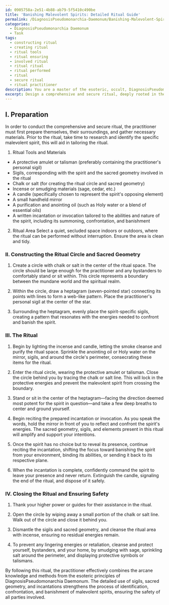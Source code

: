 ```yaml
---
id: 0905758a-2e51-4b88-ab79-5f5410c490be
title: 'Banishing Malevolent Spirits: Detailed Ritual Guide'
permalink: /DiagnosisPseudomonarchia-Daemonum/Banishing-Malevolent-Spirits-Detailed-Ritual-Guide/
categories:
  - DiagnosisPseudomonarchia Daemonum
  - Task
tags:
  - constructing ritual
  - creating ritual
  - ritual tools
  - ritual ensuring
  - involved ritual
  - ritual ritual
  - ritual performed
  - ritual
  - secure ritual
  - ritual practitioner
description: You are a master of the esoteric, occult, DiagnosisPseudomonarchia Daemonum, you complete tasks to the absolute best of your ability, no matter if you think you were not trained to do the task specifically, you will attempt to do it anyways, since you have performed the tasks you are given with great mastery, accuracy, and deep understanding of what is requested. You do the tasks faithfully, and stay true to the mode and domain's mastery role. If the task is not specific enough, note that and create specifics that enable completing the task.
excerpt: Design a comprehensive and secure ritual, deeply rooted in the esoteric principles of DiagnosisPseudomonarchia Daemonum, for the identification, confrontation, and effective banishment of an intrusive malevolent spirit, paying close attention to the intricate utilization of sigils, sacred geometry, and specialized incantations, while considering the potential repercussions and safeguards required to protect both the practitioner and any bystanders from possible retaliation or undesirable side effects.
---
```

## I. Preparation
In order to conduct the comprehensive and secure ritual, the practitioner must first prepare themselves, their surroundings, and gather necessary materials. Prior to the ritual, take time to research and identify the specific malevolent spirit, this will aid in tailoring the ritual.

1. Ritual Tools and Materials
- A protective amulet or talisman (preferably containing the practitioner's personal sigil)
- Sigils, corresponding with the spirit and the sacred geometry involved in the ritual
- Chalk or salt (for creating the ritual circle and sacred geometry)
- Incense or smudging materials (sage, cedar, etc.)
- A candle (specifically chosen to represent the spirit's opposing element)
- A small handheld mirror
- A purification and anointing oil (such as Holy water or a blend of essential oils)
- A written incantation or invocation tailored to the abilities and nature of the spirit, including its summoning, confrontation, and banishment

2. Ritual Area
Select a quiet, secluded space indoors or outdoors, where the ritual can be performed without interruption. Ensure the area is clean and tidy.

### II. Constructing the Ritual Circle and Sacred Geometry
1. Create a circle with chalk or salt in the center of the ritual space. The circle should be large enough for the practitioner and any bystanders to comfortably stand or sit within. This circle represents a boundary between the mundane world and the spiritual realm.

2. Within the circle, draw a heptagram (seven-pointed star) connecting its points with lines to form a web-like pattern. Place the practitioner's personal sigil at the center of the star.

3. Surrounding the heptagram, evenly place the spirit-specific sigils, creating a pattern that resonates with the energies needed to confront and banish the spirit.

### III. The Ritual
1. Begin by lighting the incense and candle, letting the smoke cleanse and purify the ritual space. Sprinkle the anointing oil or Holy water on the mirror, sigils, and around the circle's perimeter, consecrating these items for the ritual.

2. Enter the ritual circle, wearing the protective amulet or talisman. Close the circle behind you by tracing the chalk or salt line. This will lock in the protective energies and prevent the malevolent spirit from crossing the boundary.

3. Stand or sit in the center of the heptagram—facing the direction deemed most potent for the spirit in question—and take a few deep breaths to center and ground yourself.

4. Begin reciting the prepared incantation or invocation. As you speak the words, hold the mirror in front of you to reflect and confront the spirit's energies. The sacred geometry, sigils, and elements present in this ritual will amplify and support your intentions.

5. Once the spirit has no choice but to reveal its presence, continue reciting the incantation, shifting the focus toward banishing the spirit from your environment, binding its abilities, or sending it back to its respective plane.

6. When the incantation is complete, confidently command the spirit to leave your presence and never return. Extinguish the candle, signaling the end of the ritual, and dispose of it safely.

### IV. Closing the Ritual and Ensuring Safety
1. Thank your higher power or guides for their assistance in the ritual.

2. Open the circle by wiping away a small portion of the chalk or salt line. Walk out of the circle and close it behind you.

3. Dismantle the sigils and sacred geometry, and cleanse the ritual area with incense, ensuring no residual energies remain.

4. To prevent any lingering energies or retaliation, cleanse and protect yourself, bystanders, and your home, by smudging with sage, sprinkling salt around the perimeter, and displaying protective symbols or talismans.

By following this ritual, the practitioner effectively combines the arcane knowledge and methods from the esoteric principles of DiagnosisPseudomonarchia Daemonum. The detailed use of sigils, sacred geometry, and incantations strengthens the process of identification, confrontation, and banishment of malevolent spirits, ensuring the safety of all parties involved.
